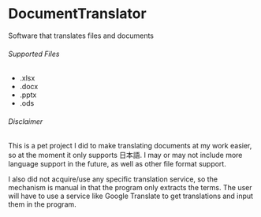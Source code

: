 # DocumentTranslator
Software that translates files and documents

###### Supported Files
- .xlsx
- .docx
- .pptx
- .ods

###### Disclaimer
This is a pet project I did to make translating documents at my work easier, so at the moment it only supports 日本語. I may or may not include more language support in the future, as well as other file format support.

I also did not acquire/use any specific translation service, so the mechanism is manual in that the program only extracts the terms. The user will have to use a service like Google Translate to get translations and input them in the program.
